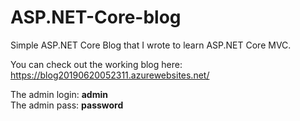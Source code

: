 # ASP.NET-Core-blog
Simple ASP.NET Core Blog that I wrote to learn ASP.NET Core MVC.

You can check out the working blog  here: https://blog20190620052311.azurewebsites.net/

The admin login: **admin**<br/>
The admin pass: **password**
